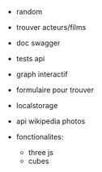 - random
- trouver acteurs/films
- doc swagger
- tests api
- graph interactif
- formulaire pour trouver
- localstorage
- api wikipedia photos

- fonctionalites:
	- three js
	- cubes

